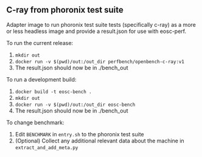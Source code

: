 ## C-ray from phoronix test suite

Adapter image to run phoronix test suite tests (specifically c-ray) as a more or less headless image and provide a result.json for use with
eosc-perf.

To run the current release:
1. `mkdir out`
1. `docker run -v $(pwd)/out:/out_dir perfbench/openbench-c-ray:v1`
1. The result.json should now be in ./bench_out

To run a development build:
1. `docker build -t eosc-bench .`
1. `mkdir out`   
1. `docker run -v $(pwd)/out:/out_dir eosc-bench`
1. The result.json should now be in ./bench_out

To change benchmark:
1. Edit `BENCHMARK` in `entry.sh` to the phoronix test suite
1. (Optional) Collect any additional relevant data about the machine in `extract_and_add_meta.py`
